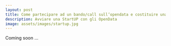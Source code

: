 ```yaml
---
layout: post
title: Come partecipare ad un bando/call sull’opendata e costituire una StartUP
description: Avviare una StartUP con gli OpenData
image: assets/images/startup.jpg
---
```


Coming soon ...